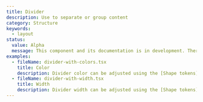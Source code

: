 ```yaml
---
title: Divider
description: Use to separate or group content
category: Structure
keywords:
  - layout
status:
  value: Alpha
  message: This component and its documentation is in development. There could be breaking changes made to it in a non-major release of Polaris. Please use with caution.
examples:
  - fileName: divider-with-colors.tsx
    title: Color
    description: Divider color can be adjusted using the [Shape tokens](https://polaris.shopify.com/tokens/shape).
  - fileName: divider-with-width.tsx
    title: Width
    description: Divider width can be adjusted using the [Shape tokens](https://polaris.shopify.com/tokens/shape).
---
```

